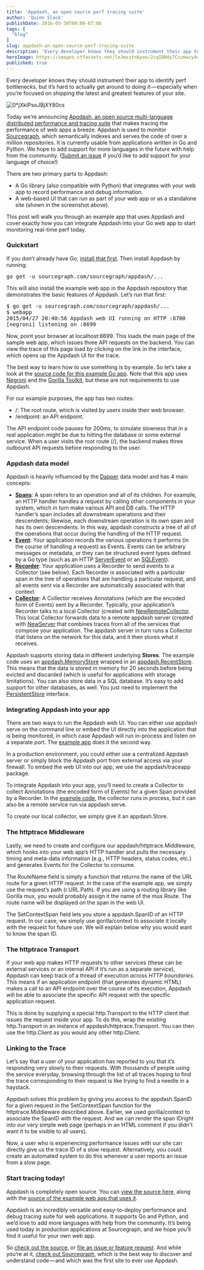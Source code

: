 ```yaml
---
title: 'Appdash, an open source perf tracing suite'
author: 'Quinn Slack'
publishDate: 2016-05-30T00:00-07:00
tags: [
  "blog"
]
slug: appdash-an-open-source-perf-tracing-suite
description: 'Every developer knows they should instrument their app to identify perf bottlenecks, but it’s hard to actually get around to doing it.'
heroImage: https://images.ctfassets.net/le3mxztn6yoo/2cqIONdy7Ccumacy4eCC8W/bf4a730c417954a3c7a30394cd8ddd51/0_jXkIPsoJBjXY80cs.png
published: true
---
```




Every developer knows they should instrument their app to identify perf bottlenecks, but it’s hard to actually get around to doing it — especially when you’re focused on shipping the latest and greatest features of your site.

![0*jXkIPsoJBjXY80cs](//images.contentful.com/le3mxztn6yoo/2cqIONdy7Ccumacy4eCC8W/bf4a730c417954a3c7a30394cd8ddd51/0_jXkIPsoJBjXY80cs.png)

Today we’re announcing [Appdash, an open source multi-language distributed performance and tracing suite](https://github.com/sourcegraph/appdash) that makes tracing the performance of web apps a breeze. Appdash is used to monitor [Sourcegraph](https://sourcegraph.com/), which semantically indexes and serves the code of over a million repositories. It is currently usable from applications written in Go and Python. We hope to add support for more languages in the future with help from the community. ([Submit an issue](https://github.com/sourcegraph/appdash/issues) if you’d like to add support for your language of choice!)

There are two primary parts to Appdash:

*   A Go library (also compatible with Python) that integrates with your web app to record performance and debug information.
*   A web-based UI that can run as part of your web app or as a standalone site (shown in the screenshot above).

This post will walk you through an example app that uses Appdash and cover exactly how you can integrate Appdash into your Go web app to start monitoring real-time perf today.

### Quickstart

If you don’t already have Go, [install that first](https://golang.org/doc/install). Then install Appdash by running:

<pre name="27e2" id="27e2" className="graf graf--pre graf-after--p">go get -u sourcegraph.com/sourcegraph/appdash/...</pre>

This will also install the example web app in the Appdash repository that demonstrates the basic features of Appdash. Let’s run that first:

<pre name="c9e1" id="c9e1" className="graf graf--pre graf-after--p">$ go get -u sourcegraph.com/sourcegraph/appdash/...
$ webapp
2015/04/27 20:40:56 Appdash web UI running on HTTP :8700
[negroni] listening on :8699</pre>

Now, point your browser at localhost:8699\. This loads the main page of the sample web app, which issues three API requests on the backend. You can view the trace of this page load by clicking on the link in the interface, which opens up the Appdash UI for the trace.

The best way to learn how to use something is by example. So let’s take a look at the [source code for this example Go app](https://sourcegraph.com/github.com/sourcegraph/appdash/-/blob/examples/cmd/webapp/main.go). Note that this app uses [Negroni](https://github.com/codegangsta/negroni) and the [Gorilla Toolkit](http://www.gorillatoolkit.org/), but these are not requirements to use Appdash.

For our example purposes, the app has two routes:

*   /: The root route, which is visited by users inside their web browser.
*   /endpoint: an API endpoint.

The API endpoint code pauses for 200ms, to simulate slowness that in a real application might be due to hitting the database or some external service. When a user visits the root route (/), the backend makes three outbound API requests before responding to the user.

### Appdash data model

Appdash is heavily influenced by the [Dapper](http://research.google.com/pubs/pub36356.html) data model and has 4 main concepts:

*   [**Spans**](https://sourcegraph.com/sourcegraph.com/sourcegraph/appdash@master/.GoPackage/sourcegraph.com/sourcegraph/appdash/.def/SpanID): A span refers to an operation and all of its children. For example, an HTTP handler handles a request by calling other components in your system, which in turn make various API and DB calls. The HTTP handler’s span includes all downstream operations and their descendents; likewise, each downstream operation is its own span and has its own descendents. In this way, appdash constructs a tree of all of the operations that occur during the handling of the HTTP request.
*   [**Event**](https://sourcegraph.com/sourcegraph.com/sourcegraph/appdash@master/.GoPackage/sourcegraph.com/sourcegraph/appdash/.def/Event): Your application records the various operations it performs (in the course of handling a request) as Events. Events can be arbitrary messages or metadata, or they can be structured event types defined by a Go type (such as an HTTP [ServerEvent](https://sourcegraph.com/sourcegraph.com/sourcegraph/appdash@master/.GoPackage/sourcegraph.com/sourcegraph/appdash/httptrace/.def/ServerEvent) or an [SQLEvent](https://sourcegraph.com/sourcegraph.com/sourcegraph/appdash@master/.GoPackage/sourcegraph.com/sourcegraph/appdash/sqltrace/.def/SQLEvent)).
*   [**Recorder**](https://sourcegraph.com/sourcegraph.com/sourcegraph/appdash@master/.GoPackage/sourcegraph.com/sourcegraph/appdash/.def/Recorder): Your application uses a Recorder to send events to a Collector (see below). Each Recorder is associated with a particular span in the tree of operations that are handling a particular request, and all events sent via a Recorder are automatically associated with that context.
*   [**Collector**](https://sourcegraph.com/sourcegraph.com/sourcegraph/appdash@master/.GoPackage/sourcegraph.com/sourcegraph/appdash/.def/Collector): A Collector receives Annotations (which are the encoded form of Events) sent by a Recorder. Typically, your application’s Recorder talks to a local Collector (created with [NewRemoteCollector](https://sourcegraph.com/sourcegraph.com/sourcegraph/appdash@master/.GoPackage/sourcegraph.com/sourcegraph/appdash/.def/NewRemoteCollector). This local Collector forwards data to a remote appdash server (created with [NewServer](https://sourcegraph.com/sourcegraph.com/sourcegraph/appdash@master/.GoPackage/sourcegraph.com/sourcegraph/appdash/.def/NewServer) that combines traces from all of the services that compose your application. The appdash server in turn runs a Collector that listens on the network for this data, and it then stores what it receives.

Appdash supports storing data in different underlying **Stores**. The example code uses an [appdash.MemoryStore](https://sourcegraph.com/sourcegraph.com/sourcegraph/appdash@master/.GoPackage/sourcegraph.com/sourcegraph/appdash/.def/MemoryStore) wrapped in an [appdash.RecentStore](https://sourcegraph.com/sourcegraph.com/sourcegraph/appdash@master/.GoPackage/sourcegraph.com/sourcegraph/appdash/.def/RecentStore). This means that the data is stored in memory for 20 seconds before being evicted and discarded (which is useful for applications with storage limitations). You can also store data in a SQL database. It’s easy to add support for other databases, as well. You just need to implement the [PersistentStore](https://sourcegraph.com/sourcegraph.com/sourcegraph/appdash@master/.GoPackage/sourcegraph.com/sourcegraph/appdash/.def/PersistentStore) interface.

### Integrating Appdash into your app

There are two ways to run the Appdash web UI. You can either use appdash serve on the command line or embed the UI directly into the application that is being monitored, in which case Appdash will run in-process and listen on a separate port. The [example app](https://sourcegraph.com/github.com/sourcegraph/appdash/-/blob/examples/cmd/webapp/main.go) does it the second way.

In a production environment, you could either use a centralized Appdash server or simply block the Appdash port from external access via your firewall. To embed the web UI into our app, we use the appdash/traceapp package.

To integrate Appdash into your app, you’ll need to create a Collector to collect Annotations (the encoded form of Events) for a given Span provided by a Recorder. In the [example code](https://sourcegraph.com/github.com/sourcegraph/appdash/-/blob/examples/cmd/webapp/main.go), the collector runs in process, but it can also be a remote service run via appdash serve.

To create our local collector, we simply give it an appdash.Store.

### The httptrace Middleware

Lastly, we need to create and configure our appdash/httptrace.Middleware, which hooks into your web app’s HTTP handler and pulls the necessary timing and meta-data information (e.g., HTTP headers, status codes, etc.) and generates Events for the Collector to consume.

The RouteName field is simply a function that returns the name of the URL route for a given HTTP request. In the case of the example app, we simply use the request’s path (r.URL.Path). If you are using a routing library like Gorilla mux, you would probably assign it the name of the mux.Route. The route name will be displayed on the span in the web UI.

The SetContextSpan field lets you store a appdash.SpanID of an HTTP request. In our case, we simply use gorilla/context to associate it locally with the request for future use. We will explain below why you would want to know the span ID.

### The httptrace Transport

If your web app makes HTTP requests to other services (these can be external services or an internal API if it’s run as a separate service), Appdash can keep track of a thread of execution _across HTTP boundaries_. This means if an application endpoint (that generates dynamic HTML) makes a call to an API endpoint over the course of its execution, Appdash will be able to associate the specific API request with the specific application request.

This is done by supplying a special http.Transport to the HTTP client that issues the request inside your app. To do this, wrap the existing http.Transport in an instance of appdash/httptrace.Transport. You can then use the http.Client as you would any other http.Client.

### Linking to the Trace

Let’s say that a user of your application has reported to you that it’s responding very slowly to their requests. With thousands of people using the service everyday, browsing through the list of all traces hoping to find the trace corresponding to their request is like trying to find a needle in a haystack.

Appdash solves this problem by giving you access to the appdash.SpanID for a given request in the SetContextSpan function for the httptrace.Middleware described above. Earlier, we used gorilla/context to associate the SpanID with the request. And we can render the span IDright into our very simple web page (perhaps in an HTML comment if you didn't want it to be visible to all users).

Now, a user who is experiencing performance issues with our site can directly give us the trace ID of a slow request. Alternatively, you could create an automated system to do this whenever a user reports an issue from a slow page.

### Start tracing today!

Appdash is completely open source. You can [view the source here](https://github.com/sourcegraph/appdash), along with the [source of the example web app that uses it](https://sourcegraph.com/github.com/sourcegraph/appdash/-/blob/examples/cmd/webapp/main.go).

Appdash is an incredibly versatile and easy-to-deploy performance and debug tracing suite for web applications. It supports Go and Python, and we’d love to add more languages with help from the community. It’s being used today in production applications at Sourcegraph, and we hope you’ll find it useful for your own web app.

So [check out the source](https://github.com/sourcegraph/appdash), or [file an issue or feature request](https://github.com/sourcegraph/appdash/issues). And while you’re at it, [check out Sourcegraph](https://sourcegraph.com/), which is the best way to discover and understand code — and which was the first site to ever use Appdash.
